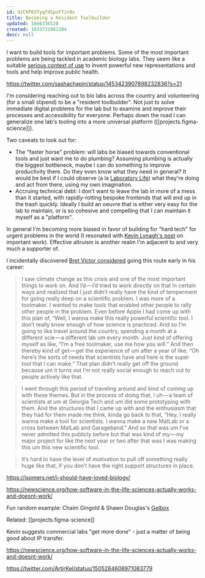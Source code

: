 ```yaml
---
id: UzCKP637yqfdSpsFfin9x
title: Becoming a Resident Toolbuilder
updated: 1666336520
created: 1633731961384
desc: null
---
```


I want to build tools for important problems. Some of the most important problems are being tackled in academic biology labs. They seem like a suitable [serious context of use](https://notes.andymatuschak.org/Effective_system_design_requires_insights_drawn_from_serious_contexts_of_use) to invent powerful new representations and tools and help improve public health.

https://twitter.com/sashachapin/status/1453423907898232836?s=21

I'm considering reaching out to bio labs across the country and volunteering (for a small stipend) to be a "resident toolbuilder". Not just to solve immediate digital problems for the lab but to examine and improve their processes and accessibility for everyone. Perhaps down the road I can generalize one lab's tooling into a more universal platform ([[projects.figma-science]]).

Two caveats to look out for:

- The "faster horse" problem: will labs be biased towards conventional tools and just want me to do plumbing? Assuming plumbing is actually the biggest bottleneck, maybe I can do something to improve productivity there. Do they even know what they need in general? It would be best if I could observe (a la [Laboratory Life](https://press.princeton.edu/books/paperback/9780691028323/laboratory-life)) what they're doing and act from there, using my own imagination.
- Accruing technical debt: I don't want to leave the lab in more of a mess than it started, with rapidly-rotting bespoke frontends that will end up in the trash quickly. Ideally I build an oeuvre that is either very easy for the lab to maintain, or is so cohesive and compelling that I can maintain it myself as a "platform".

In general I'm becoming more biased in favor of building for "hard tech" for urgent problems in the world (I resonated with [Kevin Lynagh's post](https://kevinlynagh.com/newsletter/2021_01_important_work/) on important work). Effective altruism is another realm I'm adjacent to and very much a supporter of.

I incidentally discovered [Bret Victor considered](https://postlight.com/podcast/computing-is-everywhere) going this route early in his career:

> I saw climate change as this crisis and one of the most important things to work on. And I’d — I’d tried to work directly on that in certain ways and realized that I just didn’t really have the kind of temperment for going really deep on a scientific problem. I was more of a toolmaker. I wanted to make tools that enabled other people to rally other people in the problem. Even before Apple I had come up with this plan of, “Well, I wanna make this really powerful scientific tool. I don’t really know enough of how science is practiced. And so I’m going to like travel around the country, spending a month at a different scie — a different lab um every month. Just kind of offering myself as like, “I’m a free toolmaker, use me how you will.” And then thereby kind of get — get the experience of um after a year of like, “Oh here’s the sorts of needs that scientists have and here is the super tool that I can make.” That plan didn’t really get off the ground because um it turns out I’m not really social enough to reach out to people actively like that.

> I went through this period of traveling around and kind of coming up with these themes. But in the process of doing that, I uh — a team of scientists at um at Georgia Tech and um did some prototyping with them. And the structures that I came up with and the enthusiasm that they had for them made me think, kinda go back to that, “Hey, I really wanna make a tool for scientists. I wanna make a new MatLab or a cross between MatLab and Garageband.” And so that was um I’ve never admitted this publicly before but that was kind of my — my major project for like the next year or two after that was I was making this um this new scientific tool.

> It’s hard to have the level of motivation to pull off something really huge like that, if you don’t have the right support structures in place.

https://jsomers.net/i-should-have-loved-biology/

https://newscience.org/how-software-in-the-life-sciences-actually-works-and-doesnt-work/

Fun random example: Chaim Gingold & Shawn Douglas's [Gelbox](https://douglaslab.org/gelbox/)

Related: [[projects.figma-science]]

Kevin suggests commercial labs "get more done" - just a matter of being good about IP transfer.

https://newscience.org/how-software-in-the-life-sciences-actually-works-and-doesnt-work/

https://twitter.com/ArtirKel/status/1505284608971083779

